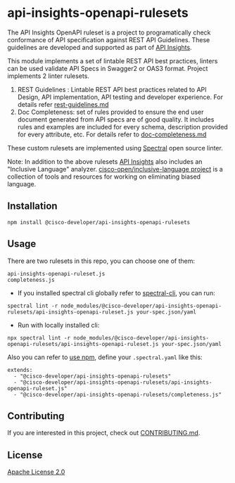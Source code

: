 # api-insights-openapi-rulesets

The API Insights OpenAPI ruleset is a project to programatically check conformance of API specification against REST API Guidelines. These guidelines are developed and supported as part of [API Insights](https://github.com/cisco-developer/api-insights). 

This module implements a set of lintable REST API best practices, linters can be used validate API Specs in Swagger2 or OAS3 format. Project implements 2 linter rulesets. 
1. REST Guidelines :  Lintable REST API best practices related to API Design, API implementation, API testing and developer experience. For details refer [rest-guidelines.md](docs/rest-guidelines.md)
2. Doc Completeness: set of rules provided to ensure the end user document generated from API specs are of good quality. It includes rules and examples are included for every schema, description provided for every attribute, etc. For details refer to [doc-completeness.md](docs/doc-completeness.md)

These custom rulesets are implemented using [Spectral](https://github.com/stoplightio/spectral) open source linter. 

Note: In addition to the above rulesets [API Insights](https://github.com/cisco-developer/api-insights) also includes an "Inclusive Language" analyzer. [cisco-open/inclusive-language project](https://github.com/cisco-open/inclusive-language) is a collection of tools and resources for working on eliminating biased language.

## Installation

```
npm install @cisco-developer/api-insights-openapi-rulesets
```

## Usage

There are two rulesets in this repo, you can choose one of them:
```
api-insights-openapi-ruleset.js
completeness.js
```

* If you installed spectral cli globally refer to [spectral-cli](https://meta.stoplight.io/docs/spectral/b8391e051b7d8-installation), you can run:
```
spectral lint -r node_modules/@cisco-developer/api-insights-openapi-rulesets/api-insights-openapi-ruleset.js your-spec.json/yaml
```
* Run with locally installed cli:
```
npx spectral lint -r node_modules/@cisco-developer/api-insights-openapi-rulesets/api-insights-openapi-ruleset.js your-spec.json/yaml
```

Also you can refer to [use npm](https://meta.stoplight.io/docs/spectral/7895ff1196448-sharing-and-distributing-rulesets#npm), define your `.spectral.yaml` like this:
```
extends:
  - "@cisco-developer/api-insights-openapi-rulesets"
  - "@cisco-developer/api-insights-openapi-rulesets/api-insights-openapi-ruleset.js"
  - "@cisco-developer/api-insights-openapi-rulesets/completeness.js"
```

## Contributing

If you are interested in this project, check out [CONTRIBUTING.md](CONTRIBUTING.md).

## License

[Apache License 2.0](LICENSE)
